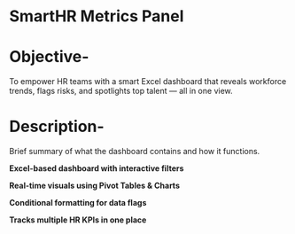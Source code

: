 # SmartHR Metrics Panel

# Objective-
To empower HR teams with a smart Excel dashboard that reveals workforce trends, flags risks, and spotlights top talent — all in one view.

# Description-
Brief summary of what the dashboard contains and how it functions.

**Excel-based dashboard with interactive filters**

**Real-time visuals using Pivot Tables & Charts**

**Conditional formatting for data flags**

**Tracks multiple HR KPIs in one place**
